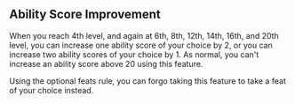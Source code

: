 ## Ability Score Improvement
When you reach 4th level, and again at 6th, 8th, 12th, 14th, 16th, and 20th level, you can increase one ability score of your choice by 2, or you can increase two ability scores of your choice by 1.
As normal, you can't increase an ability score above 20 using this feature.

Using the optional feats rule, you can forgo taking this feature to take a feat of your choice instead.

<!--

-<< CHANGES >>-
- moved 19th level ASI to 20th level
- gave wizard as many ASI as fighter

-<< TODO >>-
- compare wording to PHB - get it close to verbatim
- this might be a power push for wizard, a single-stat dependent class

-<< COMMENTARY >>-
- this change has been made as apart of a paradigm shift in high level games
- so many ASIs is really powerful
- to balance this, wizard class abilities should completely rotate around regular spellcasting.
- 19th level abilities have been added in the ASI's wake, many of which are ribbons
-> nerfs 19/1 multiclasses by removing final ASI
- 20th level abilities have been buffed, making it feel like a truly epic tier
-> getting to a 20th level class is an achievement
-> each level-up is a temptation to multiclass
- player's are encouraged to multiclass after they reach 16th level at the latest, instead of 19th
-> this maximizes ASI's while still multiclassing
- or better yet, stick through and get that 20th level ability

-->
